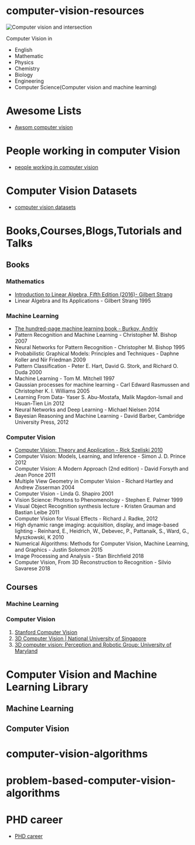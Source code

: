 # computer-vision-resources

![Computer vision and intersection](https://raw.githubusercontent.com/MadanBaduwal/computer-vision-resources/main/computer_vision_and_intersection.png)

Computer Vision in 
* English
* Mathematic 
* Physics
* Chemistry
* Biology
* Engineering
* Computer Science(Computer vision and machine learning)


# Awesome Lists
* [Awsom computer vision](https://github.com/jbhuang0604/awesome-computer-vision)

# People working in computer Vision 
* [people working in computer vision](https://github.com/MadanBaduwal/people-in-computer-vision)

# Computer Vision Datasets

* [computer vision datasets](https://www.computervisiondatasets.ml/)

# Books,Courses,Blogs,Tutorials and Talks
## Books

### Mathematics
* [Introduction to Linear Algebra, Fifth Edition (2016)- Gilbert Strang](https://math.mit.edu/~gs/linearalgebra/)
* Linear Algebra and Its Applications - Gilbert Strang 1995


### Machine Learning
* [The hundred-page machine learning book - Burkov, Andriy](https://b-ok.asia/book/3710356/c8880d)
* Pattern Recognition and Machine Learning - Christopher M. Bishop 2007
* Neural Networks for Pattern Recognition - Christopher M. Bishop 1995
* Probabilistic Graphical Models: Principles and Techniques - Daphne Koller and Nir Friedman 2009
* Pattern Classification - Peter E. Hart, David G. Stork, and Richard O. Duda 2000
* Machine Learning - Tom M. Mitchell 1997
* Gaussian processes for machine learning - Carl Edward Rasmussen and Christopher K. I. Williams 2005
* Learning From Data- Yaser S. Abu-Mostafa, Malik Magdon-Ismail and Hsuan-Tien Lin 2012
* Neural Networks and Deep Learning - Michael Nielsen 2014
* Bayesian Reasoning and Machine Learning - David Barber, Cambridge University Press, 2012

### Computer Vision

* [Computer Vision: Theory and Application - Rick Szeliski 2010](http://szeliski.org/Book/)
* Computer Vision: Models, Learning, and Inference - Simon J. D. Prince 2012
* Computer Vision: A Modern Approach (2nd edition) - David Forsyth and Jean Ponce 2011
* Multiple View Geometry in Computer Vision - Richard Hartley and Andrew Zisserman 2004
* Computer Vision - Linda G. Shapiro 2001
* Vision Science: Photons to Phenomenology - Stephen E. Palmer 1999
* Visual Object Recognition synthesis lecture - Kristen Grauman and Bastian Leibe 2011
* Computer Vision for Visual Effects - Richard J. Radke, 2012
* High dynamic range imaging: acquisition, display, and image-based lighting - Reinhard, E., Heidrich, W., Debevec, P., Pattanaik, S., Ward, G., Myszkowski, K 2010
* Numerical Algorithms: Methods for Computer Vision, Machine Learning, and Graphics - Justin Solomon 2015
* Image Processing and Analysis - Stan Birchfield 2018
* Computer Vision, From 3D Reconstruction to Recognition - Silvio Savarese 2018

## Courses
### Machine Learning

### Computer Vision
1. [Stanford Computer Vision](https://www.youtube.com/watch?v=vT1JzLTH4G4&list=PLf7L7Kg8_FNxHATtLwDceyh72QQL9pvpQ)
2. [3D Computer Vision | National University of Singapore](https://www.youtube.com/watch?v=LAHQ_qIzNGU&list=PLxg0CGqViygP47ERvqHw_v7FVnUovJeaz)
3. [3D computer vision: Perception and Robotic Group: University of Maryland](https://prg.cs.umd.edu/open-positions)

# Computer Vision and Machine Learning Library

## Machine Learning

## Computer Vision

# computer-vision-algorithms

# problem-based-computer-vision-algorithms 

# PHD career
* [PHD career](https://github.com/MadanBaduwal/phd-career)

